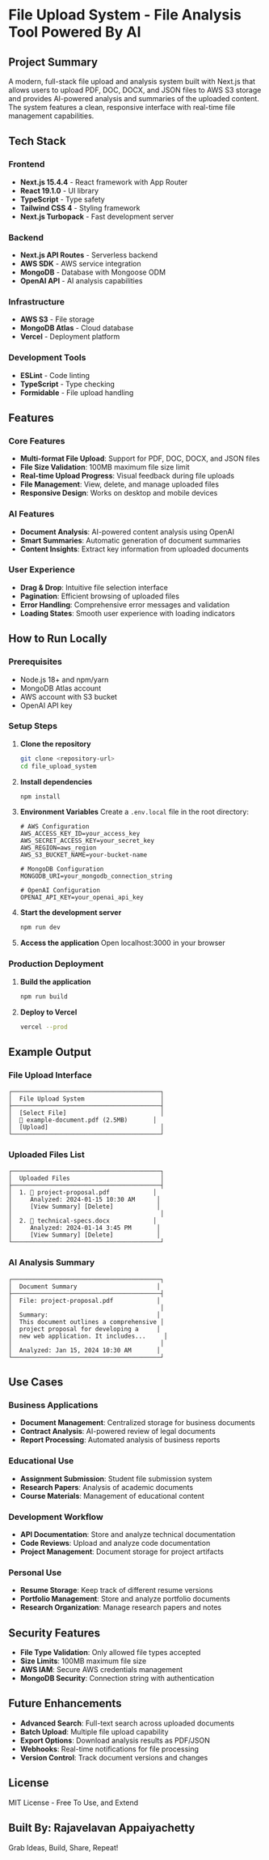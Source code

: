 # File Upload System - File Analysis Tool Powered By AI

## Project Summary

A modern, full-stack file upload and analysis system built with Next.js that allows users to upload PDF, DOC, DOCX, and JSON files to AWS S3 storage and provides AI-powered analysis and summaries of the uploaded content. The system features a clean, responsive interface with real-time file management capabilities.

## Tech Stack

### Frontend
- **Next.js 15.4.4** - React framework with App Router
- **React 19.1.0** - UI library
- **TypeScript** - Type safety
- **Tailwind CSS 4** - Styling framework
- **Next.js Turbopack** - Fast development server

### Backend
- **Next.js API Routes** - Serverless backend
- **AWS SDK** - AWS service integration
- **MongoDB** - Database with Mongoose ODM
- **OpenAI API** - AI analysis capabilities

### Infrastructure
- **AWS S3** - File storage
- **MongoDB Atlas** - Cloud database
- **Vercel** - Deployment platform

### Development Tools
- **ESLint** - Code linting
- **TypeScript** - Type checking
- **Formidable** - File upload handling

## Features

### Core Features
- **Multi-format File Upload**: Support for PDF, DOC, DOCX, and JSON files
- **File Size Validation**: 100MB maximum file size limit
- **Real-time Upload Progress**: Visual feedback during file uploads
- **File Management**: View, delete, and manage uploaded files
- **Responsive Design**: Works on desktop and mobile devices

### AI Features
- **Document Analysis**: AI-powered content analysis using OpenAI
- **Smart Summaries**: Automatic generation of document summaries
- **Content Insights**: Extract key information from uploaded documents

### User Experience
- **Drag & Drop**: Intuitive file selection interface
- **Pagination**: Efficient browsing of uploaded files
- **Error Handling**: Comprehensive error messages and validation
- **Loading States**: Smooth user experience with loading indicators

## How to Run Locally

### Prerequisites
- Node.js 18+ and npm/yarn
- MongoDB Atlas account
- AWS account with S3 bucket
- OpenAI API key

### Setup Steps

1. **Clone the repository**
   ```bash
   git clone <repository-url>
   cd file_upload_system
   ```

2. **Install dependencies**
   ```bash
   npm install
   ```

3. **Environment Variables**
   Create a `.env.local` file in the root directory:
   ```env
   # AWS Configuration
   AWS_ACCESS_KEY_ID=your_access_key
   AWS_SECRET_ACCESS_KEY=your_secret_key
   AWS_REGION=aws_region
   AWS_S3_BUCKET_NAME=your-bucket-name

   # MongoDB Configuration
   MONGODB_URI=your_mongodb_connection_string

   # OpenAI Configuration
   OPENAI_API_KEY=your_openai_api_key
   ```

4. **Start the development server**
   ```bash
   npm run dev
   ```

5. **Access the application**
   Open localhost:3000 in your browser

### Production Deployment

1. **Build the application**
   ```bash
   npm run build
   ```

2. **Deploy to Vercel**
   ```bash
   vercel --prod
   ```

## Example Output

### File Upload Interface
```
┌─────────────────────────────────────────┐
│  File Upload System                     │
├─────────────────────────────────────────┤
│  [Select File]                          │
│  📄 example-document.pdf (2.5MB)       │
│  [Upload]                               │
└─────────────────────────────────────────┘
```

### Uploaded Files List
```
┌─────────────────────────────────────────┐
│  Uploaded Files                         │
├─────────────────────────────────────────┤
│  1. 📄 project-proposal.pdf            │
│     Analyzed: 2024-01-15 10:30 AM      │
│     [View Summary] [Delete]            │
│                                         │
│  2. 📄 technical-specs.docx            │
│     Analyzed: 2024-01-14 3:45 PM       │
│     [View Summary] [Delete]            │
└─────────────────────────────────────────┘
```

### AI Analysis Summary
```
┌─────────────────────────────────────────┐
│  Document Summary                      │
├─────────────────────────────────────────┤
│  File: project-proposal.pdf            │
│                                         │
│  Summary:                              │
│  This document outlines a comprehensive │
│  project proposal for developing a     │
│  new web application. It includes...     │
│                                         │
│  Analyzed: Jan 15, 2024 10:30 AM       │
└─────────────────────────────────────────┘
```

## Use Cases

### Business Applications
- **Document Management**: Centralized storage for business documents
- **Contract Analysis**: AI-powered review of legal documents
- **Report Processing**: Automated analysis of business reports

### Educational Use
- **Assignment Submission**: Student file submission system
- **Research Papers**: Analysis of academic documents
- **Course Materials**: Management of educational content

### Development Workflow
- **API Documentation**: Store and analyze technical documentation
- **Code Reviews**: Upload and analyze code documentation
- **Project Management**: Document storage for project artifacts

### Personal Use
- **Resume Storage**: Keep track of different resume versions
- **Portfolio Management**: Store and analyze portfolio documents
- **Research Organization**: Manage research papers and notes


## Security Features

- **File Type Validation**: Only allowed file types accepted
- **Size Limits**: 100MB maximum file size
- **AWS IAM**: Secure AWS credentials management
- **MongoDB Security**: Connection string with authentication

## Future Enhancements

- **Advanced Search**: Full-text search across uploaded documents
- **Batch Upload**: Multiple file upload capability
- **Export Options**: Download analysis results as PDF/JSON
- **Webhooks**: Real-time notifications for file processing
- **Version Control**: Track document versions and changes

## License

MIT License - Free To Use, and Extend

## Built By: Rajavelavan Appaiyachetty
Grab Ideas, Build, Share, Repeat!
